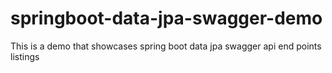 # springboot-data-jpa-swagger-demo
This is a demo that showcases spring boot data jpa swagger api end points listings
